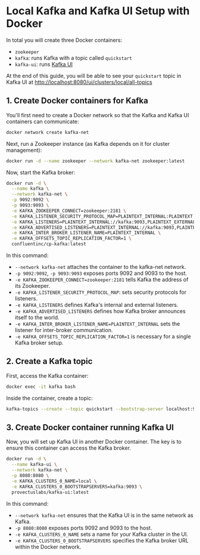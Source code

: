 # Local Kafka and Kafka UI Setup with Docker

In total you will create three Docker containers:
- `zookeeper`
- `kafka`: runs Kafka with a topic called `quickstart`
- `kafka-ui`: runs [Kafka UI](https://github.com/provectus/kafka-ui)

At the end of this guide, you will be able to see your `quickstart` topic in Kafka UI at [http://localhost:8080/ui/clusters/local/all-topics](http://localhost:8080/ui/clusters/local/all-topics)

## 1. Create Docker containers for Kafka

You'll first need to create a Docker network so that the Kafka and Kafka UI containers can communicate:
```zsh
docker network create kafka-net
```

Next, run a Zookeeper instance (as Kafka depends on it for cluster management):
```zsh
docker run -d --name zookeeper --network kafka-net zookeeper:latest
```

Now, start the Kafka broker:
```zsh
docker run -d \
  --name kafka \
  --network kafka-net \
  -p 9092:9092 \
  -p 9093:9093 \
  -e KAFKA_ZOOKEEPER_CONNECT=zookeeper:2181 \
  -e KAFKA_LISTENER_SECURITY_PROTOCOL_MAP=PLAINTEXT_INTERNAL:PLAINTEXT,PLAINTEXT_EXTERNAL:PLAINTEXT \
  -e KAFKA_LISTENERS=PLAINTEXT_INTERNAL://kafka:9093,PLAINTEXT_EXTERNAL://0.0.0.0:9092 \
  -e KAFKA_ADVERTISED_LISTENERS=PLAINTEXT_INTERNAL://kafka:9093,PLAINTEXT_EXTERNAL://localhost:9092 \
  -e KAFKA_INTER_BROKER_LISTENER_NAME=PLAINTEXT_INTERNAL \
  -e KAFKA_OFFSETS_TOPIC_REPLICATION_FACTOR=1 \
  confluentinc/cp-kafka:latest
```

In this command:
- `--network kafka-net` attaches the container to the kafka-net network.
- `-p 9092:9092`, `-p 9093:9093` exposes ports 9092 and 9093 to the host.
- `-e KAFKA_ZOOKEEPER_CONNECT=zookeeper:2181` tells Kafka the address of its Zookeeper.
- `-e KAFKA_LISTENER_SECURITY_PROTOCOL_MAP`: sets security protocols for listeners.
- `-e KAFKA_LISTENERS` defines Kafka's internal and external listeners.
- `-e KAFKA_ADVERTISED_LISTENERS` defines how Kafka broker announces itself to the world.
- `-e KAFKA_INTER_BROKER_LISTENER_NAME=PLAINTEXT_INTERNAL` sets the listener for inter-broker communication.
- `-e KAFKA_OFFSETS_TOPIC_REPLICATION_FACTOR=1` is necessary for a single Kafka broker setup.

## 2. Create a Kafka topic

First, access the Kafka container:
```zsh
docker exec -it kafka bash
```

Inside the container, create a topic:
```zsh
kafka-topics --create --topic quickstart --bootstrap-server localhost:9092 --replication-factor 1 --partitions 1
```

## 3. Create Docker container running Kafka UI

Now, you will set up Kafka UI in another Docker container. The key is to ensure this container can access the Kafka broker.
```zsh
docker run -d \
  --name kafka-ui \
  --network kafka-net \
  -p 8080:8080 \
  -e KAFKA_CLUSTERS_0_NAME=local \
  -e KAFKA_CLUSTERS_0_BOOTSTRAPSERVERS=kafka:9093 \
  provectuslabs/kafka-ui:latest
```

In this command:
- `--network kafka-net` ensures that the Kafka UI is in the same network as Kafka.
- `-p 8080:8080` exposes ports 9092 and 9093 to the host.
- `-e KAFKA_CLUSTERS_0_NAME` sets a name for your Kafka cluster in the UI.
- `-e KAFKA_CLUSTERS_0_BOOTSTRAPSERVERS` specifies the Kafka broker URL within the Docker network.
